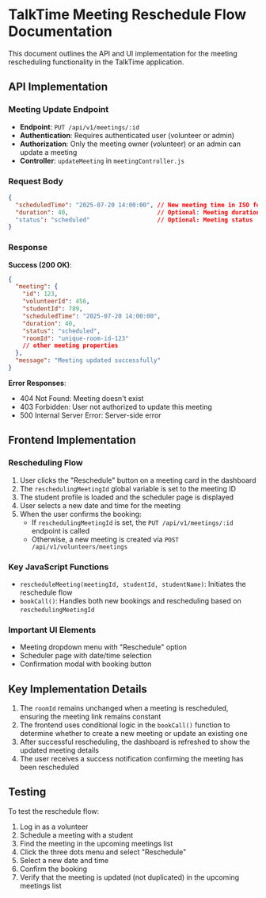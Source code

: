 # TalkTime Meeting Reschedule Flow Documentation

This document outlines the API and UI implementation for the meeting rescheduling functionality in the TalkTime application.

## API Implementation

### Meeting Update Endpoint

- **Endpoint**: `PUT /api/v1/meetings/:id`
- **Authentication**: Requires authenticated user (volunteer or admin)
- **Authorization**: Only the meeting owner (volunteer) or an admin can update a meeting
- **Controller**: `updateMeeting` in `meetingController.js`

### Request Body

```json
{
  "scheduledTime": "2025-07-20 14:00:00", // New meeting time in ISO format
  "duration": 40,                         // Optional: Meeting duration in minutes
  "status": "scheduled"                   // Optional: Meeting status
}
```

### Response

**Success (200 OK)**:
```json
{
  "meeting": {
    "id": 123,
    "volunteerId": 456,
    "studentId": 789,
    "scheduledTime": "2025-07-20 14:00:00",
    "duration": 40,
    "status": "scheduled",
    "roomId": "unique-room-id-123"
    // other meeting properties
  },
  "message": "Meeting updated successfully"
}
```

**Error Responses**:
- 404 Not Found: Meeting doesn't exist
- 403 Forbidden: User not authorized to update this meeting
- 500 Internal Server Error: Server-side error

## Frontend Implementation

### Rescheduling Flow

1. User clicks the "Reschedule" button on a meeting card in the dashboard
2. The `reschedulingMeetingId` global variable is set to the meeting ID
3. The student profile is loaded and the scheduler page is displayed
4. User selects a new date and time for the meeting
5. When the user confirms the booking:
   - If `reschedulingMeetingId` is set, the `PUT /api/v1/meetings/:id` endpoint is called
   - Otherwise, a new meeting is created via `POST /api/v1/volunteers/meetings`

### Key JavaScript Functions

- `rescheduleMeeting(meetingId, studentId, studentName)`: Initiates the reschedule flow
- `bookCall()`: Handles both new bookings and rescheduling based on `reschedulingMeetingId`

### Important UI Elements

- Meeting dropdown menu with "Reschedule" option
- Scheduler page with date/time selection
- Confirmation modal with booking button

## Key Implementation Details

1. The `roomId` remains unchanged when a meeting is rescheduled, ensuring the meeting link remains constant
2. The frontend uses conditional logic in the `bookCall()` function to determine whether to create a new meeting or update an existing one
3. After successful rescheduling, the dashboard is refreshed to show the updated meeting details
4. The user receives a success notification confirming the meeting has been rescheduled

## Testing

To test the reschedule flow:
1. Log in as a volunteer
2. Schedule a meeting with a student
3. Find the meeting in the upcoming meetings list
4. Click the three dots menu and select "Reschedule"
5. Select a new date and time
6. Confirm the booking
7. Verify that the meeting is updated (not duplicated) in the upcoming meetings list
